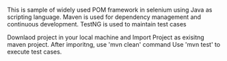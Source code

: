 This is sample of widely used POM framework in selenium using Java as scripting language. Maven is used for dependency management and continuous development. TestNG is used to maintain test cases

Downlaod project in your local machine and Import Project as exisitng maven project. After imporitng, use 'mvn clean' command Use 'mvn test' to execute test cases.

